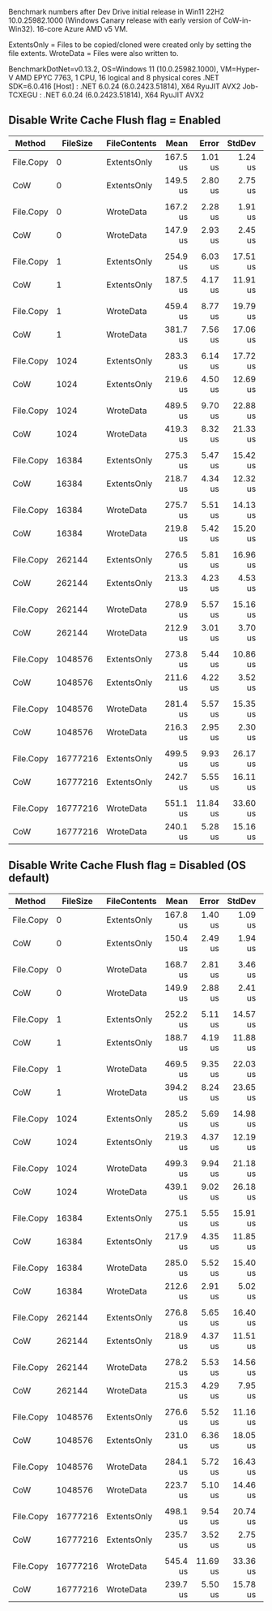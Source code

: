 Benchmark numbers after Dev Drive initial release in Win11 22H2 10.0.25982.1000 (Windows Canary release with early version of CoW-in-Win32).
16-core Azure AMD v5 VM.

ExtentsOnly = Files to be copied/cloned were created only by setting the file extents.
WroteData = Files were also written to.

BenchmarkDotNet=v0.13.2, OS=Windows 11 (10.0.25982.1000), VM=Hyper-V
AMD EPYC 7763, 1 CPU, 16 logical and 8 physical cores
.NET SDK=6.0.416
  [Host]     : .NET 6.0.24 (6.0.2423.51814), X64 RyuJIT AVX2
  Job-TCXEGU : .NET 6.0.24 (6.0.2423.51814), X64 RyuJIT AVX2

## Disable Write Cache Flush flag = Enabled

|    Method | FileSize | FileContents |     Mean |    Error |   StdDev |   Median | Ratio | RatioSD |
|---------- |--------- |------------- |---------:|---------:|---------:|---------:|------:|--------:|
| File.Copy |        0 |  ExtentsOnly | 167.5 us |  1.01 us |  1.24 us | 167.5 us |  1.00 |    0.00 |
|       CoW |        0 |  ExtentsOnly | 149.5 us |  2.80 us |  2.75 us | 148.7 us |  0.89 |    0.01 |
|           |          |              |          |          |          |          |       |         |
| File.Copy |        0 |    WroteData | 167.2 us |  2.28 us |  1.91 us | 167.8 us |  1.00 |    0.00 |
|       CoW |        0 |    WroteData | 147.9 us |  2.93 us |  2.45 us | 147.6 us |  0.88 |    0.02 |
|           |          |              |          |          |          |          |       |         |
| File.Copy |        1 |  ExtentsOnly | 254.9 us |  6.03 us | 17.51 us | 245.4 us |  1.00 |    0.00 |
|       CoW |        1 |  ExtentsOnly | 187.5 us |  4.17 us | 11.91 us | 182.1 us |  0.74 |    0.06 |
|           |          |              |          |          |          |          |       |         |
| File.Copy |        1 |    WroteData | 459.4 us |  8.77 us | 19.79 us | 459.5 us |  1.00 |    0.00 |
|       CoW |        1 |    WroteData | 381.7 us |  7.56 us | 17.06 us | 379.4 us |  0.83 |    0.05 |
|           |          |              |          |          |          |          |       |         |
| File.Copy |     1024 |  ExtentsOnly | 283.3 us |  6.14 us | 17.72 us | 273.8 us |  1.00 |    0.00 |
|       CoW |     1024 |  ExtentsOnly | 219.6 us |  4.50 us | 12.69 us | 213.3 us |  0.78 |    0.06 |
|           |          |              |          |          |          |          |       |         |
| File.Copy |     1024 |    WroteData | 489.5 us |  9.70 us | 22.88 us | 487.4 us |  1.00 |    0.00 |
|       CoW |     1024 |    WroteData | 419.3 us |  8.32 us | 21.33 us | 419.6 us |  0.86 |    0.06 |
|           |          |              |          |          |          |          |       |         |
| File.Copy |    16384 |  ExtentsOnly | 275.3 us |  5.47 us | 15.42 us | 267.7 us |  1.00 |    0.00 |
|       CoW |    16384 |  ExtentsOnly | 218.7 us |  4.34 us | 12.32 us | 213.3 us |  0.80 |    0.06 |
|           |          |              |          |          |          |          |       |         |
| File.Copy |    16384 |    WroteData | 275.7 us |  5.51 us | 14.13 us | 269.4 us |  1.00 |    0.00 |
|       CoW |    16384 |    WroteData | 219.8 us |  5.42 us | 15.20 us | 212.5 us |  0.80 |    0.06 |
|           |          |              |          |          |          |          |       |         |
| File.Copy |   262144 |  ExtentsOnly | 276.5 us |  5.81 us | 16.96 us | 268.1 us |  1.00 |    0.00 |
|       CoW |   262144 |  ExtentsOnly | 213.3 us |  4.23 us |  4.53 us | 211.8 us |  0.76 |    0.05 |
|           |          |              |          |          |          |          |       |         |
| File.Copy |   262144 |    WroteData | 278.9 us |  5.57 us | 15.16 us | 272.3 us |  1.00 |    0.00 |
|       CoW |   262144 |    WroteData | 212.9 us |  3.01 us |  3.70 us | 212.8 us |  0.76 |    0.05 |
|           |          |              |          |          |          |          |       |         |
| File.Copy |  1048576 |  ExtentsOnly | 273.8 us |  5.44 us | 10.86 us | 271.1 us |  1.00 |    0.00 |
|       CoW |  1048576 |  ExtentsOnly | 211.6 us |  4.22 us |  3.52 us | 211.5 us |  0.77 |    0.03 |
|           |          |              |          |          |          |          |       |         |
| File.Copy |  1048576 |    WroteData | 281.4 us |  5.57 us | 15.35 us | 274.6 us |  1.00 |    0.00 |
|       CoW |  1048576 |    WroteData | 216.3 us |  2.95 us |  2.30 us | 216.6 us |  0.77 |    0.05 |
|           |          |              |          |          |          |          |       |         |
| File.Copy | 16777216 |  ExtentsOnly | 499.5 us |  9.93 us | 26.17 us | 498.9 us |  1.00 |    0.00 |
|       CoW | 16777216 |  ExtentsOnly | 242.7 us |  5.55 us | 16.11 us | 236.3 us |  0.49 |    0.04 |
|           |          |              |          |          |          |          |       |         |
| File.Copy | 16777216 |    WroteData | 551.1 us | 11.84 us | 33.60 us | 550.8 us |  1.00 |    0.00 |
|       CoW | 16777216 |    WroteData | 240.1 us |  5.28 us | 15.16 us | 232.8 us |  0.44 |    0.04 |


## Disable Write Cache Flush flag = Disabled (OS default)
|    Method | FileSize | FileContents |     Mean |    Error |   StdDev |   Median | Ratio | RatioSD |
|---------- |--------- |------------- |---------:|---------:|---------:|---------:|------:|--------:|
| File.Copy |        0 |  ExtentsOnly | 167.8 us |  1.40 us |  1.09 us | 168.0 us |  1.00 |    0.00 |
|       CoW |        0 |  ExtentsOnly | 150.4 us |  2.49 us |  1.94 us | 151.0 us |  0.90 |    0.01 |
|           |          |              |          |          |          |          |       |         |
| File.Copy |        0 |    WroteData | 168.7 us |  2.81 us |  3.46 us | 167.8 us |  1.00 |    0.00 |
|       CoW |        0 |    WroteData | 149.9 us |  2.88 us |  2.41 us | 150.2 us |  0.89 |    0.03 |
|           |          |              |          |          |          |          |       |         |
| File.Copy |        1 |  ExtentsOnly | 252.2 us |  5.11 us | 14.57 us | 244.7 us |  1.00 |    0.00 |
|       CoW |        1 |  ExtentsOnly | 188.7 us |  4.19 us | 11.88 us | 182.9 us |  0.75 |    0.06 |
|           |          |              |          |          |          |          |       |         |
| File.Copy |        1 |    WroteData | 469.5 us |  9.35 us | 22.03 us | 471.7 us |  1.00 |    0.00 |
|       CoW |        1 |    WroteData | 394.2 us |  8.24 us | 23.65 us | 393.2 us |  0.84 |    0.06 |
|           |          |              |          |          |          |          |       |         |
| File.Copy |     1024 |  ExtentsOnly | 285.2 us |  5.69 us | 14.98 us | 277.4 us |  1.00 |    0.00 |
|       CoW |     1024 |  ExtentsOnly | 219.3 us |  4.37 us | 12.19 us | 213.1 us |  0.77 |    0.06 |
|           |          |              |          |          |          |          |       |         |
| File.Copy |     1024 |    WroteData | 499.3 us |  9.94 us | 21.18 us | 499.7 us |  1.00 |    0.00 |
|       CoW |     1024 |    WroteData | 439.1 us |  9.02 us | 26.18 us | 435.5 us |  0.88 |    0.06 |
|           |          |              |          |          |          |          |       |         |
| File.Copy |    16384 |  ExtentsOnly | 275.1 us |  5.55 us | 15.91 us | 267.9 us |  1.00 |    0.00 |
|       CoW |    16384 |  ExtentsOnly | 217.9 us |  4.35 us | 11.85 us | 213.1 us |  0.79 |    0.06 |
|           |          |              |          |          |          |          |       |         |
| File.Copy |    16384 |    WroteData | 285.0 us |  5.52 us | 15.40 us | 280.4 us |  1.00 |    0.00 |
|       CoW |    16384 |    WroteData | 212.6 us |  2.91 us |  5.02 us | 211.5 us |  0.74 |    0.04 |
|           |          |              |          |          |          |          |       |         |
| File.Copy |   262144 |  ExtentsOnly | 276.8 us |  5.65 us | 16.40 us | 269.4 us |  1.00 |    0.00 |
|       CoW |   262144 |  ExtentsOnly | 218.9 us |  4.37 us | 11.51 us | 214.0 us |  0.79 |    0.05 |
|           |          |              |          |          |          |          |       |         |
| File.Copy |   262144 |    WroteData | 278.2 us |  5.53 us | 14.56 us | 270.9 us |  1.00 |    0.00 |
|       CoW |   262144 |    WroteData | 215.3 us |  4.29 us |  7.95 us | 212.1 us |  0.78 |    0.04 |
|           |          |              |          |          |          |          |       |         |
| File.Copy |  1048576 |  ExtentsOnly | 276.6 us |  5.52 us | 11.16 us | 273.4 us |  1.00 |    0.00 |
|       CoW |  1048576 |  ExtentsOnly | 231.0 us |  6.36 us | 18.05 us | 225.5 us |  0.82 |    0.07 |
|           |          |              |          |          |          |          |       |         |
| File.Copy |  1048576 |    WroteData | 284.1 us |  5.72 us | 16.43 us | 276.7 us |  1.00 |    0.00 |
|       CoW |  1048576 |    WroteData | 223.7 us |  5.10 us | 14.46 us | 219.2 us |  0.79 |    0.06 |
|           |          |              |          |          |          |          |       |         |
| File.Copy | 16777216 |  ExtentsOnly | 498.1 us |  9.54 us | 20.74 us | 496.8 us |  1.00 |    0.00 |
|       CoW | 16777216 |  ExtentsOnly | 235.7 us |  3.52 us |  2.75 us | 236.0 us |  0.48 |    0.02 |
|           |          |              |          |          |          |          |       |         |
| File.Copy | 16777216 |    WroteData | 545.4 us | 11.69 us | 33.36 us | 547.4 us |  1.00 |    0.00 |
|       CoW | 16777216 |    WroteData | 239.7 us |  5.50 us | 15.78 us | 232.2 us |  0.44 |    0.04 |
